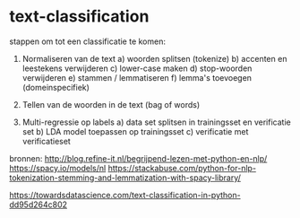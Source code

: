 # text-classification


stappen om tot een classificatie te komen:

1) Normaliseren van de text
    a) woorden splitsen (tokenize)
    b) accenten en leestekens verwijderen
    c) lower-case maken
    d) stop-woorden verwijderen
    e) stammen / lemmatiseren
    f) lemma's toevoegen (domeinspecifiek)

2) Tellen van de woorden in de text (bag of words)

3) Multi-regressie op labels
    a) data set splitsen in trainingsset en verificatie set
    b) LDA model toepassen op trainingsset
    c) verificatie met verificatieset





bronnen:
http://blog.refine-it.nl/begrijpend-lezen-met-python-en-nlp/
https://spacy.io/models/nl
https://stackabuse.com/python-for-nlp-tokenization-stemming-and-lemmatization-with-spacy-library/

https://towardsdatascience.com/text-classification-in-python-dd95d264c802
